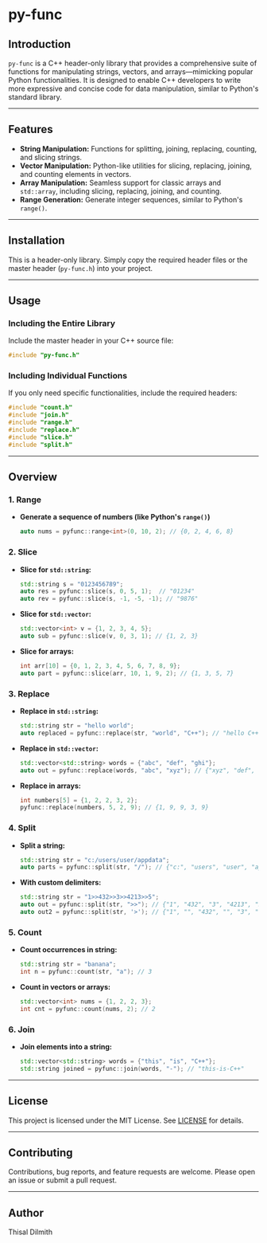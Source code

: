 # py-func

## Introduction

`py-func` is a C++ header-only library that provides a comprehensive suite of functions for manipulating strings, vectors, and arrays—mimicking popular Python functionalities. It is designed to enable C++ developers to write more expressive and concise code for data manipulation, similar to Python's standard library.

---

## Features

- **String Manipulation:** Functions for splitting, joining, replacing, counting, and slicing strings.
- **Vector Manipulation:** Python-like utilities for slicing, replacing, joining, and counting elements in vectors.
- **Array Manipulation:** Seamless support for classic arrays and `std::array`, including slicing, replacing, joining, and counting.
- **Range Generation:** Generate integer sequences, similar to Python's `range()`.

---

## Installation

This is a header-only library. Simply copy the required header files or the master header (`py-func.h`) into your project.

---

## Usage

### Including the Entire Library

Include the master header in your C++ source file:

```cpp
#include "py-func.h"
```

### Including Individual Functions

If you only need specific functionalities, include the required headers:

```cpp
#include "count.h"
#include "join.h"
#include "range.h"
#include "replace.h"
#include "slice.h"
#include "split.h"
```

---

## Overview

### 1. Range

- **Generate a sequence of numbers (like Python's `range()`)**

  ```cpp
  auto nums = pyfunc::range<int>(0, 10, 2); // {0, 2, 4, 6, 8}
  ```

### 2. Slice

- **Slice for `std::string`:**
  
  ```cpp
  std::string s = "0123456789";
  auto res = pyfunc::slice(s, 0, 5, 1);  // "01234"
  auto rev = pyfunc::slice(s, -1, -5, -1); // "9876"
  ```

- **Slice for `std::vector`:**

  ```cpp
  std::vector<int> v = {1, 2, 3, 4, 5};
  auto sub = pyfunc::slice(v, 0, 3, 1); // {1, 2, 3}
  ```

- **Slice for arrays:**

  ```cpp
  int arr[10] = {0, 1, 2, 3, 4, 5, 6, 7, 8, 9};
  auto part = pyfunc::slice(arr, 10, 1, 9, 2); // {1, 3, 5, 7}
  ```

### 3. Replace

- **Replace in `std::string`:**
  
  ```cpp
  std::string str = "hello world";
  auto replaced = pyfunc::replace(str, "world", "C++"); // "hello C++"
  ```

- **Replace in `std::vector`:**

  ```cpp
  std::vector<std::string> words = {"abc", "def", "ghi"};
  auto out = pyfunc::replace(words, "abc", "xyz"); // {"xyz", "def", "ghi"}
  ```

- **Replace in arrays:**

  ```cpp
  int numbers[5] = {1, 2, 2, 3, 2};
  pyfunc::replace(numbers, 5, 2, 9); // {1, 9, 9, 3, 9}
  ```

### 4. Split

- **Split a string:**

  ```cpp
  std::string str = "c:/users/user/appdata";
  auto parts = pyfunc::split(str, "/"); // {"c:", "users", "user", "appdata"}
  ```

- **With custom delimiters:**

  ```cpp
  std::string str = "1>>432>>3>>4213>>5";
  auto out = pyfunc::split(str, ">>"); // {"1", "432", "3", "4213", "5"}
  auto out2 = pyfunc::split(str, '>'); // {"1", "", "432", "", "3", "", "4213", "", "5"}
  ```

### 5. Count

- **Count occurrences in string:**

  ```cpp
  std::string str = "banana";
  int n = pyfunc::count(str, "a"); // 3
  ```

- **Count in vectors or arrays:**

  ```cpp
  std::vector<int> nums = {1, 2, 2, 3};
  int cnt = pyfunc::count(nums, 2); // 2
  ```

### 6. Join

- **Join elements into a string:**

  ```cpp
  std::vector<std::string> words = {"this", "is", "C++"};
  std::string joined = pyfunc::join(words, "-"); // "this-is-C++"
  ```

---

## License

This project is licensed under the MIT License. See [LICENSE](LICENSE) for details.

---

## Contributing

Contributions, bug reports, and feature requests are welcome. Please open an issue or submit a pull request.

---

## Author

Thisal Dilmith
